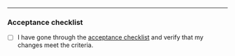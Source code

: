 

---

### Acceptance checklist

<!--
  As part of SOC2/GN-104 and SOC2/GN-105 requirements, all pull requests are REQUIRED to
  go through our acceptance checklist linked below. Once you have reviewed the checklist
  against your pull request, please check the checkbox by filling it in with an 'x', for
  example: '- [x]'.

  ⚠️ If you opt to not meet the acceptance checklist above (e.g. by not awaiting a full
  review, deciding to not include tests, etc.) please DO NOT check the checklist item
  below, and instead provide a brief explanation below the checklist item.
-->

- [ ] I have gone through the [acceptance checklist](#TODO) and verify that my changes meet the criteria.

<!-- Explanation here for not using acceptance checklist -->
